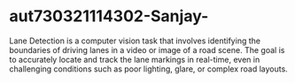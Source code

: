 # aut730321114302-Sanjay-
Lane Detection is a computer vision task that involves identifying the boundaries of driving lanes in a video or image of a road scene. The goal is to accurately locate and track the lane markings in real-time, even in challenging conditions such as poor lighting, glare, or complex road layouts.
